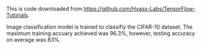 This is code downloaded from https://github.com/Hvass-Labs/TensorFlow-Tutorials.

Image classification model is trained to classifiy the CIFAR-10 dataset. 
The maximum training accuary achieved was 96.3%, however, testing accuracy on average was 83%. 


